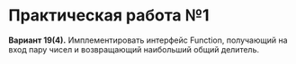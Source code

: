 # Практическая работа №1
**Вариант 19(4).**
Имплементировать интерфейс Function, получающий на вход пару чисел и возвращающий наибольший общий делитель.